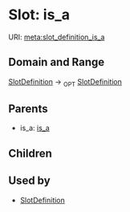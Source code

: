 
# Slot: is_a




URI: [meta:slot_definition_is_a](https://w3id.org/biolink/biolinkml/meta/slot_definition_is_a)

## Domain and Range

[SlotDefinition](SlotDefinition.md) ->  <sub>OPT</sub> [SlotDefinition](SlotDefinition.md)

## Parents

 *  is_a: [is_a](is_a.md)

## Children


## Used by

 * [SlotDefinition](SlotDefinition.md)
